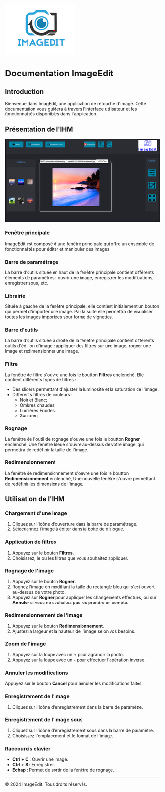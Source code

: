 ![LogoImagEdit.png](LogoImagEdit.png)
# Documentation ImageEdit

## Introduction
Bienvenue dans ImagEdit, une application de retouche d'image. Cette documentation vous guidera à travers l'interface utilisateur et les fonctionnalités disponibles dans l'application.

## Présentation de l'IHM

![FenetreImagEdit.png](FenetreImagEdit.png)


### Fenêtre principale
ImageEdit est composé d'une fenêtre principale qui offre un ensemble de fonctionnalités pour éditer et manipuler des images.


### Barre de paramétrage
La barre d'outils située en haut de la fenêtre principale contient différents éléments de paramètres : ouvrir une image,
enregistrer les modifications, enregistrer sous, etc.

### Librairie
Située à gauche de la fenêtre principale, elle contient initialement un bouton qui permet d'importer une image.
Par la suite elle permettra de visualiser toutes les images importées sour forme de vignettes.


### Barre d'outils
La barre d'outils située à droite de la fenêtre principale contient différents outils d'édition d'image :
appliquer des filtres sur une image, rogner une image et redimensionner une image.


### Filtre
La fenêtre de filtre s'ouvre une fois le boutton **Filtres** enclenché. Elle contient différents types de filtres :
* Des sliders permettant d'ajuster la luminosité et la saturation de l'image.
* Différents filtres de couleurs :
  * Noir et Blanc;
  * Ombres chaudes;
  * Lumières Froides;
  * Summer;

### Rognage
La fenêtre de l'outil de rognage s'ouvre une fois le boutton **Rogner** enclenché, Une fenêtre bleue s'ouvre au-dessus de votre image, qui permettra de redéfinir la taille de l'image.

### Redimensionnement
La fenêtre de redimensionnement s'ouvre une fois le boutton **Redimensionnement** enclenché, Une nouvelle fenêtre s'ouvre permettant de redéfinir les dimensions de l'image.


## Utilisation de l'IHM

### Chargement d'une image
1. Cliquez sur l'icône d'ouverture dans la barre de paramétrage.
2. Sélectionnez l'image à éditer dans la boîte de dialogue.

### Application de filtres
1. Appuyez sur le bouton **Filtres**.
2. Choisissez, le ou les filtres que vous souhaitez appliquer.

### Rognage de l'image
1. Appuyez sur le bouton **Rogner**.
2. Rognez l'image en modifiant la taille du rectangle bleu qui s'est ouvert au-dessus de votre photo.
3. Appuyez sur **Rogner** pour appliquer les changements effectués, ou sur **Annuler** si vous ne souhaitez pas les prendre en compte.

### Redimensionnement de l'image
1. Appuyez sur le bouton **Redimensionnement**.
2. Ajustez la largeur et la hauteur de l'image selon vos besoins.

### Zoom de l'image
1. Appuyez sur la loupe avec un **+** pour agrandir la photo.
2. Appuyez sur la loupe avec un **-** pour effectuer l'opération inverse.

### Annuler les modifications
Appuyez sur le bouton **Cancel** pour annuler les modifications faites.

### Enregistrement de l'image
1. Cliquez sur l'icône d'enregistrement dans la barre de paramètre.

### Enregistrement de l'image sous
1. Cliquez sur l'icône d'enregistrement sous dans la barre de paramètre.
2. Choisissez l'emplacement et le format de l'image.

### Raccourcis clavier
- **Ctrl + O** : Ouvrir une image.
- **Ctrl + S** : Enregistrer.
- **Echap** : Permet de sortir de la fenêtre de rognage.

------
© 2024 ImageEdit. Tous droits réservés.

